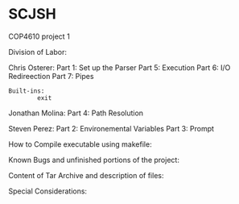 # SCJSH
COP4610 project 1

Division of Labor:

Chris Osterer: 
	Part 1: Set up the Parser
	Part 5: Execution
	Part 6: I/O Redireection
	Part 7: Pipes
	
	Built-ins:
			exit

Jonathan Molina:
	Part 4: Path Resolution

Steven Perez:
	Part 2: Environemental Variables
	Part 3: Prompt

How to Compile executable using makefile:

Known Bugs and unfinished portions of the project:

Content of Tar Archive and description of files:

Special Considerations:
